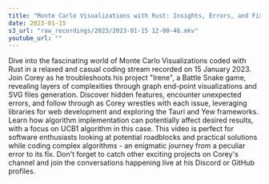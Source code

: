 ```yaml
---
title: "Monte Carlo Visualizations with Rust: Insights, Errors, and Fixes"
date: 2023-01-15
s3_url: "raw_recordings/2023/2023-01-15 12-00-46.mkv"
youtube_url: ""
---
```



Dive into the fascinating world of Monte Carlo Visualizations coded with Rust in a relaxed and casual coding stream recorded on 15 January 2023. Join Corey as he troubleshoots his project "Irene", a Battle Snake game, revealing layers of complexities through graph end-point visualizations and SVG files generation. Discover hidden features, encounter unexpected errors, and follow through as Corey wrestles with each issue, leveraging libraries for web development and exploring the Tauri and Yew frameworks. Learn how algorithm implementation can potentially affect desired results, with a focus on UCB1 algorithm in this case. This video is perfect for software enthusiasts looking at potential roadblocks and practical solutions while coding complex algorithms - an enigmatic journey from a peculiar error to its fix. Don't forget to catch other exciting projects on Corey's channel and join the conversations happening live at his Discord or GitHub profiles.
